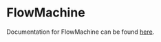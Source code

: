 # FlowMachine

Documentation for FlowMachine can be found [here](https://flowminder.github.io/FlowKit/flowmachine).

